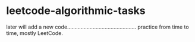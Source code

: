 # leetcode-algorithmic-tasks

later will add a new code..............................................
practice from time to time,
mostly LeetCode.


